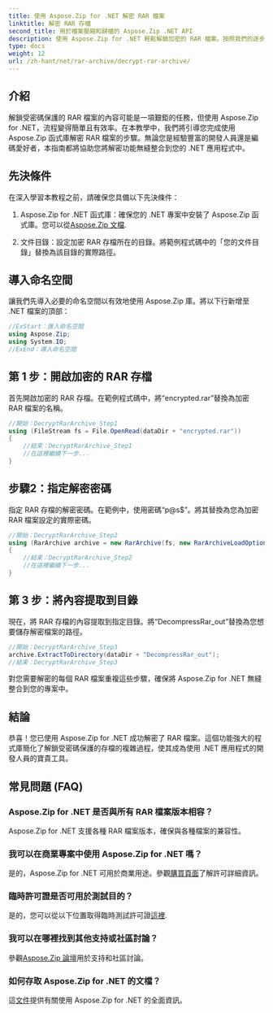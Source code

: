 ```yaml
---
title: 使用 Aspose.Zip for .NET 解密 RAR 檔案
linktitle: 解密 RAR 存檔
second_title: 用於檔案壓縮和歸檔的 Aspose.Zip .NET API
description: 使用 Aspose.Zip for .NET 輕鬆解鎖加密的 RAR 檔案。按照我們的逐步指南進行無縫整合和高效解密。
type: docs
weight: 12
url: /zh-hant/net/rar-archive/decrypt-rar-archive/
---
```


## 介紹

解鎖受密碼保護的 RAR 檔案的內容可能是一項艱鉅的任務，但使用 Aspose.Zip for .NET，流程變得簡單且有效率。在本教學中，我們將引導您完成使用 Aspose.Zip 函式庫解密 RAR 檔案的步驟。無論您是經驗豐富的開發人員還是編碼愛好者，本指南都將協助您將解密功能無縫整合到您的 .NET 應用程式中。

## 先決條件

在深入學習本教程之前，請確保您具備以下先決條件：

1.  Aspose.Zip for .NET 函式庫：確保您的 .NET 專案中安裝了 Aspose.Zip 函式庫。您可以從[Aspose.Zip 文檔](https://reference.aspose.com/zip/net/).

2. 文件目錄：設定加密 RAR 存檔所在的目錄。將範例程式碼中的「您的文件目錄」替換為該目錄的實際路徑。

## 導入命名空間

讓我們先導入必要的命名空間以有效地使用 Aspose.Zip 庫。將以下行新增至 .NET 檔案的頂部：

```csharp
//ExStart：匯入命名空間
using Aspose.Zip;
using System.IO;
//ExEnd：導入命名空間
```

## 第 1 步：開啟加密的 RAR 存檔

首先開啟加密的 RAR 存檔。在範例程式碼中，將“encrypted.rar”替換為加密 RAR 檔案的名稱。

```csharp
//開始：DecryptRarArchive_Step1
using (FileStream fs = File.OpenRead(dataDir + "encrypted.rar"))
{
    //結束：DecryptRarArchive_Step1
    //在這裡繼續下一步...
}
```

## 步驟2：指定解密密碼

指定 RAR 存檔的解密密碼。在範例中，使用密碼“p@s$”。將其替換為您為加密 RAR 檔案設定的實際密碼。

```csharp
//開始：DecryptRarArchive_Step2
using (RarArchive archive = new RarArchive(fs, new RarArchiveLoadOptions() { DecryptionPassword = "p@s$" }))
{
    //結束：DecryptRarArchive_Step2
    //在這裡繼續下一步...
}
```

## 第 3 步：將內容提取到目錄

現在，將 RAR 存檔的內容提取到指定目錄。將“DecompressRar_out”替換為您想要儲存解密檔案的路徑。

```csharp
//開始：DecryptRarArchive_Step3
archive.ExtractToDirectory(dataDir + "DecompressRar_out");
//結束：DecryptRarArchive_Step3
```

對您需要解密的每個 RAR 檔案重複這些步驟，確保將 Aspose.Zip for .NET 無縫整合到您的專案中。

## 結論

恭喜！您已使用 Aspose.Zip for .NET 成功解密了 RAR 檔案。這個功能強大的程式庫簡化了解鎖受密碼保護的存檔的複雜過程，使其成為使用 .NET 應用程式的開發人員的寶貴工具。

## 常見問題 (FAQ)

### Aspose.Zip for .NET 是否與所有 RAR 檔案版本相容？
Aspose.Zip for .NET 支援各種 RAR 檔案版本，確保與各種檔案的兼容性。

### 我可以在商業專案中使用 Aspose.Zip for .NET 嗎？
是的，Aspose.Zip for .NET 可用於商業用途。參觀[購買頁面](https://purchase.aspose.com/buy)了解許可詳細資訊。

### 臨時許可證是否可用於測試目的？
是的，您可以從以下位置取得臨時測試許可證[這裡](https://purchase.aspose.com/temporary-license/).

### 我可以在哪裡找到其他支持或社區討論？
參觀[Aspose.Zip 論壇](https://forum.aspose.com/c/zip/37)用於支持和社區討論。

### 如何存取 Aspose.Zip for .NET 的文檔？
這[文件](https://reference.aspose.com/zip/net/)提供有關使用 Aspose.Zip for .NET 的全面資訊。
